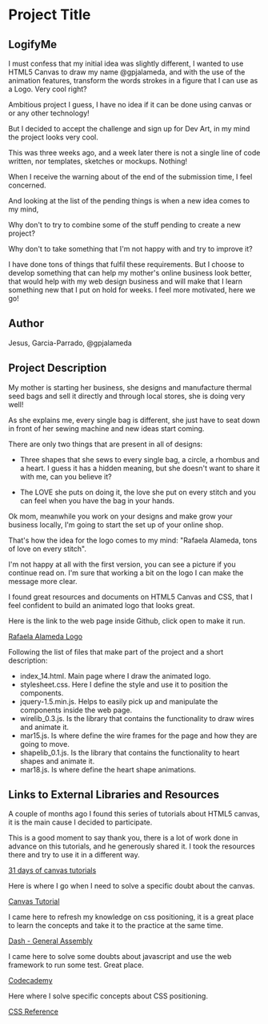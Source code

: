 # Project Title

## LogifyMe

I must confess that my initial idea was slightly different, I wanted to use HTML5 Canvas to draw my name @gpjalameda, and with the use of the animation features, transform the words strokes in a figure that I can use as a Logo. Very cool right?

Ambitious project I guess, I have no idea if it can be done using canvas or or any other technology!

But I decided to accept the challenge and sign up for Dev Art, in my mind the project looks very cool.

This was three weeks ago, and a week later there is not a single line of code written, nor templates, sketches or mockups. Nothing!

When I receive the warning about of the end of the submission time, I feel concerned.

And looking at the list of the pending things is when a new idea comes to my mind, 

Why don't to try to combine some of the stuff pending to create a new project?	

Why don't to take something that I'm not happy with and try to improve it?

I have done tons of things that fulfil these requirements. But I choose to develop something that can help my mother's online business look better, that would help with my web design business and will make that I learn something new that I put on hold for weeks. I feel more motivated, here we go!

## Author

Jesus, Garcia-Parrado, @gpjalameda

## Project Description

My mother is starting her business, she designs and manufacture thermal seed bags and sell it directly and through local stores, she is doing very well!

As she explains me, every single bag is different, she just have to seat down in front of her sewing machine and new ideas start coming.

There are only two things that are present in all of designs:

- Three shapes that she sews to every single bag, a circle, a rhombus and a heart. I guess it has a hidden meaning, but she doesn't want to share it with me, can you believe it?

- The LOVE she puts on doing it, the love she put on every stitch and you can feel when you have the bag in your hands.

Ok mom, meanwhile you work on your designs and make grow your business locally, I'm going to start the set up of your online shop.

That's how the idea for the logo comes to my mind: "Rafaela Alameda, tons of love on every stitch".

I'm not happy at all with the first version, you can see a picture if you continue read on. I'm sure that working a bit on the logo I can make the message more clear.

I found great resources and documents on HTML5 Canvas and CSS, that I feel confident to build an animated logo that looks great.

Here is the link to the web page inside Github, click open to make it run.

[Rafaela Alameda Logo](project_code/index_14.html "Rafaela Alameda Logo")

Following the list of files that make part of the project and a short description:

- index_14.html. Main page where I draw the animated logo.
- stylesheet.css. Here I define the style and use it to position the components.
- jquery-1.5.min.js. Helps to easily pick up and manipulate the components inside the web page.
- wirelib_0.3.js. Is the library that contains the functionality to draw wires and animate it.
- mar15.js. Is where define the wire frames for the page and how they are going to move.
- shapelib_0.1.js. Is the library that contains the functionality to heart shapes and animate it.
- mar18.js. Is where define the heart shape animations.

## Links to External Libraries and Resources

A couple of months ago I found this series of tutorials about HTML5 canvas, it is the main cause I decided to participate.

This is a good moment to say thank you, there is a lot of work done in advance on this tutorials, and he generously shared it. I took the resources there and try to use it in a different way.

[31 days of canvas tutorials](http://creativejs.com/2011/08/31-days-of-canvas-tutorials/ "31 days of canvas tutorials")

Here is where I go when I need to solve a specific doubt about the canvas.

[Canvas Tutorial](https://developer.mozilla.org/en-US/docs/Web/Guide/HTML/Canvas_tutorial?redirectlocale=en-US&redirectslug=Canvas_tutorial "Canvas Tutorial")

I came here to refresh my knowledge on css positioning, it is a great place to learn the concepts and take it to the practice at the same time.

[Dash - General Assembly](https://dash.generalassemb.ly/ "Dash General Assembly")

I came here to solve some doubts about javascript and use the web framework to run some test. Great place.

[Codecademy](http://www.codecademy.com/ "Codecademy")

Here where I solve specific concepts about CSS positioning.

[CSS Reference](https://developer.mozilla.org/en-US/docs/Web/CSS "CSS Reference")
